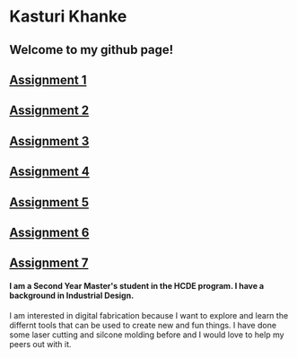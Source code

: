 # Kasturi Khanke
## Welcome to my github page! 


## [Assignment 1](https://github.com/kasturikhanke/kasturikhanke.github.io/tree/main/assignment_1)
## [Assignment 2](kasturikhanke.github.io/assignment_2/)
## [Assignment 3](kasturikhanke.github.io/assignment_3/)
## [Assignment 4](kasturikhanke.github.io/assignment_4/)
## [Assignment 5](kasturikhanke.github.io/assignment_5/)
## [Assignment 6](kasturikhanke.github.io/assignment_6/)
## [Assignment 7](kasturikhanke.github.io/assignment_7/)

 

#### I am a Second Year Master's student in the HCDE program. I have a background in Industrial Design. 
I am interested in digital fabrication because I want to explore and learn the differnt tools that can be used to create new and fun things. 
I have done some laser cutting and silcone molding before and I would love to help my peers out with it.  
